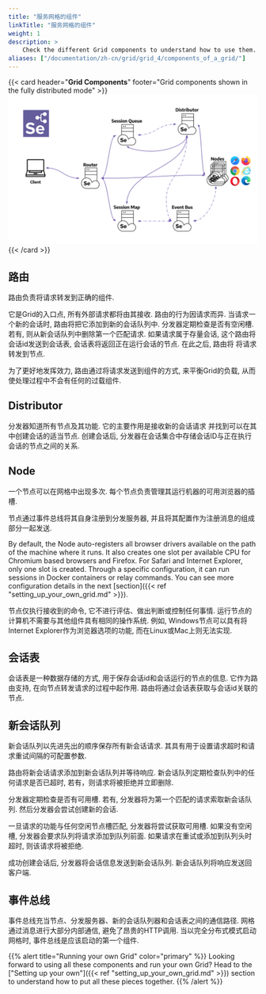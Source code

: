 ```yaml
---
title: "服务网格的组件"
linkTitle: "服务网格的组件"
weight: 1
description: >
    Check the different Grid components to understand how to use them.
aliases: ["/documentation/zh-cn/grid/grid_4/components_of_a_grid/"]
---
```



{{< card header="**Grid Components**" footer="Grid components shown in the fully distributed mode" >}}
![Selenium Grid 4 Components](/images/documentation/grid/components.png "Selenium Grid 4 Components")
{{< /card >}}


## 路由

路由负责将请求转发到正确的组件.

它是Grid的入口点, 所有外部请求都将由其接收.
路由的行为因请求而异.
当请求一个新的会话时, 路由将把它添加到新的会话队列中.
分发器定期检查是否有空闲槽.
若有, 则从新会话队列中删除第一个匹配请求.
如果请求属于存量会话, 
这个路由将会话id发送到会话表, 
会话表将返回正在运行会话的节点.
在此之后, 路由将
将请求转发到节点.

为了更好地发挥效力, 
路由通过将请求发送到组件的方式, 
来平衡Grid的负载,
从而使处理过程中不会有任何的过载组件.

## Distributor

分发器知道所有节点及其功能. 
它的主要作用是接收新的会话请求
并找到可以在其中创建会话的适当节点. 
创建会话后, 分发器在会话集合中存储会话ID与正在执行会话的节点之间的关系. 

## Node

一个节点可以在网格中出现多次.
每个节点负责管理其运行机器的可用浏览器的插槽.

节点通过事件总线将其自身注册到分发服务器,
并且将其配置作为注册消息的组成部分一起发送.

By default, the Node auto-registers all browser drivers available on the path of
the machine where it runs. It also creates one slot per available CPU for Chromium
based browsers and Firefox. For Safari and Internet Explorer, only one slot is created.
Through a specific configuration, it can run sessions in Docker containers or relay commands.
You can see more configuration details in the next [section]({{< ref "setting_up_your_own_grid.md" >}}).

节点仅执行接收到的命令, 
它不进行评估、做出判断或控制任何事情.
运行节点的计算机不需要与其他组件具有相同的操作系统.
例如, Windows节点可以具有将Internet Explorer作为浏览器选项的功能,
而在Linux或Mac上则无法实现.

## 会话表

会话表是一种数据存储的方式, 
用于保存会话id和会话运行的节点的信息.
它作为路由支持, 
在向节点转发请求的过程中起作用.
路由将通过会话表获取与会话id关联的节点.

## 新会话队列

新会话队列以先进先出的顺序保存所有新会话请求.
其具有用于设置请求超时和请求重试间隔的可配置参数.

路由将新会话请求添加到新会话队列并等待响应.
新会话队列定期检查队列中的任何请求是否已超时,
若有，则请求将被拒绝并立即删除.

分发器定期检查是否有可用槽. 
若有, 分发器将为第一个匹配的请求索取新会话队列.
然后分发器会尝试创建新的会话.

一旦请求的功能与任何空闲节点槽匹配, 
分发器将尝试获取可用槽. 
如果没有空闲槽, 
分发器会要求队列将请求添加到队列前面.
如果请求在重试或添加到队列头时超时, 
则该请求将被拒绝.

成功创建会话后, 
分发器将会话信息发送到新会话队列.
新会话队列将响应发送回客户端.

## 事件总线

事件总线充当节点、分发服务器、新的会话队列器和会话表之间的通信路径.
网格通过消息进行大部分内部通信, 避免了昂贵的HTTP调用.
当以完全分布式模式启动网格时, 事件总线是应该启动的第一个组件.


{{% alert title="Running your own Grid" color="primary" %}}
Looking forward to using all these components and run your own Grid?
Head to the ["Setting up your own"]({{< ref "setting_up_your_own_grid.md" >}})
section to understand how to put all these pieces together.
{{% /alert %}}
